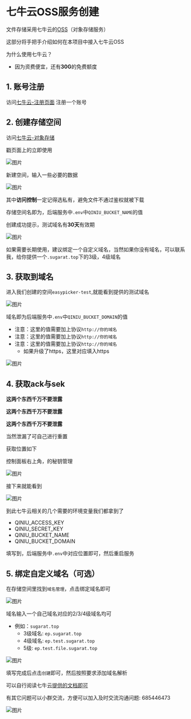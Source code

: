 # 七牛云OSS服务创建

文件存储采用七牛云的[OSS](https://www.qiniu.com/products/kodo)（对象存储服务）

这部分将手把手介绍如何在本项目中接入七牛云OSS

为什么使用七牛云？
* 因为资费便宜，还有**30G**的免费额度

## 1. 账号注册
访问[七牛云-注册页面](https://portal.qiniu.com/signup?redirect_url=https:~2F~2Fwww.qiniu.com~2Fproducts~2Fkodo) 注册一个账号

## 2. 创建存储空间
访问[七牛云-对象存储](https://www.qiniu.com/products/kodo)

戳页面上的立即使用

![图片](https://img.cdn.sugarat.top/mdImg/MTY0NzU2OTQ5MzAyNg==647569493026)

新建空间，输入一些必要的数据

![图片](https://img.cdn.sugarat.top/mdImg/MTY0NzU2OTYwOTY3Nw==647569609677)

其中**访问控制**一定记得选私有，避免文件不通过鉴权就被下载

存储空间名即为，后端服务中`.env`中`QINIU_BUCKET_NAME`的值

创建成功提示，测试域名有**30天**有效期

![图片](https://img.cdn.sugarat.top/mdImg/MTY0NzU2OTc1ODczNA==647569758734)

如果需要长期使用，建议绑定一个自定义域名，当然如果你没有域名，可以联系我，给你提供一个`.sugarat.top`下的3级，4级域名

## 3. 获取到域名
进入我们创建的空间`easypicker-test`,就能看到提供的测试域名

![图片](https://img.cdn.sugarat.top/mdImg/MTY0NzU2OTk3NjcwMQ==647569976702)

域名即为后端服务中`.env`中`QINIU_BUCKET_DOMAIN`的值
* 注意：这里的值需要加上协议`http://你的域名`
* 注意：这里的值需要加上协议`http://你的域名`
* 注意：这里的值需要加上协议`http://你的域名`
  * 如果升级了https，这里对应填入https

![图片](https://img.cdn.sugarat.top/mdImg/MTY0Nzc0NTM4MzMzOQ==647745383339)
## 4. 获取ack与sek

**这两个东西千万不要泄露**

**这两个东西千万不要泄露**

**这两个东西千万不要泄露**

当然泄漏了可自己进行重置

获取位置如下

控制面板右上角，的秘钥管理

![图片](https://img.cdn.sugarat.top/mdImg/MTY0NzU3MDI3MDQwMw==647570270403)

接下来就能看到

![图片](https://img.cdn.sugarat.top/mdImg/MTY0NzU3MDM1MTUxOA==647570351518)

到此七牛云相关的几个需要的环境变量我们都拿到了
* QINIU_ACCESS_KEY
* QINIU_SECRET_KEY
* QINIU_BUCKET_NAME
* QINIU_BUCKET_DOMAIN
  
填写到，后端服务中`.env`中对应位置即可，然后重启服务

## 5. 绑定自定义域名（可选）
在存储空间里找到`域名管理`，点击绑定域名即可

![图片](https://img.cdn.sugarat.top/mdImg/MTY0NzY5NDUwNTkzNw==647694505937)


域名输入一个自己域名对应的2/3/4级域名均可
* 例如：`sugarat.top`
  * 3级域名: `ep.sugarat.top`
  * 4级域名: `ep.test.sugarat.top`
  * 5级: `ep.test.file.sugarat.top`

![图片](https://img.cdn.sugarat.top/mdImg/MTY0Nzc1MjY5ODk5NA==647752698994)

填写完成后点击`创建`即可，然后按照要求添加域名解析

可以自行阅读七牛云[提供的文档即可](https://developer.qiniu.com/kodo/8527/kodo-domain-name-management)

有其它问题可以小群交流，方便可以加入及时交流沟通问题: 685446473

![图片](https://img.cdn.sugarat.top/mdImg/MTY0Nzc1MjI3MzUwMw==647752273503)